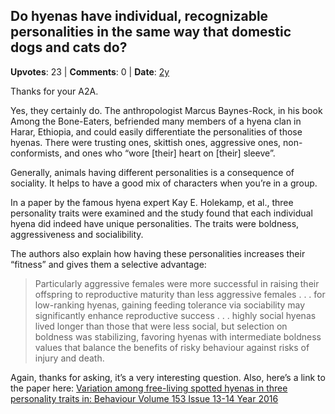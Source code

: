 ## Do hyenas have individual, recognizable personalities in the same way that domestic dogs and cats do?
    
**Upvotes**: 23 | **Comments**: 0 | **Date**: [2y](https://www.quora.com/Do-hyenas-have-individual-recognizable-personalities-in-the-same-way-that-domestic-dogs-and-cats-do/answer/Gary-Meaney)

Thanks for your A2A.

Yes, they certainly do. The anthropologist Marcus Baynes-Rock, in his book Among the Bone-Eaters, befriended many members of a hyena clan in Harar, Ethiopia, and could easily differentiate the personalities of those hyenas. There were trusting ones, skittish ones, aggressive ones, non-conformists, and ones who “wore \[their\] heart on \[their\] sleeve”.

Generally, animals having different personalities is a consequence of sociality. It helps to have a good mix of characters when you’re in a group.

In a paper by the famous hyena expert Kay E. Holekamp, et al., three personality traits were examined and the study found that each individual hyena did indeed have unique personalities. The traits were boldness, aggressiveness and socialibility.

The authors also explain how having these personalities increases their “fitness” and gives them a selective advantage:

> Particularly aggressive females were more successful in raising their offspring to reproductive maturity than less aggressive females . . . for low-ranking hyenas, gaining feeding tolerance via sociability may significantly enhance reproductive success . . . highly social hyenas lived longer than those that were less social, but selection on boldness was stabilizing, favoring hyenas with intermediate boldness values that balance the benefits of risky behaviour against risks of injury and death.

Again, thanks for asking, it’s a very interesting question. Also, here’s a link to the paper here: [Variation among free-living spotted hyenas in three personality traits in: Behaviour Volume 153 Issue 13-14 Year 2016](https://brill.com/view/journals/beh/153/13-14/article-p1665_8.xml "brill.com")

